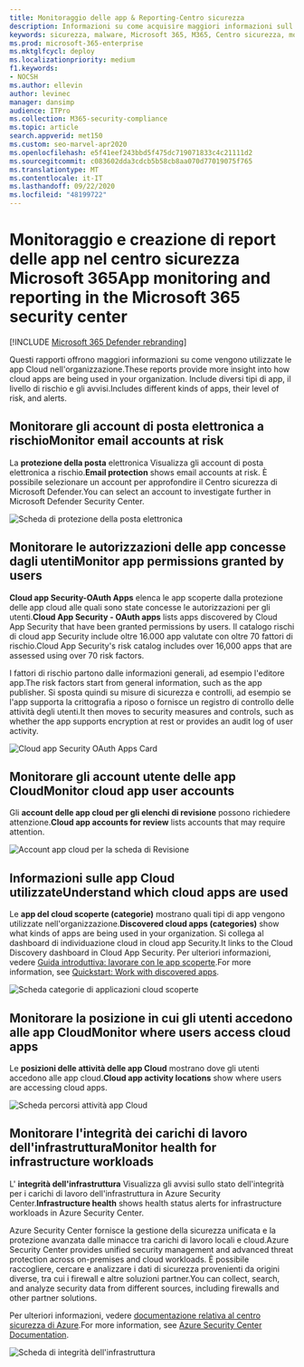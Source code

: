 ```yaml
---
title: Monitoraggio delle app & Reporting-Centro sicurezza
description: Informazioni su come acquisire maggiori informazioni sull'utilizzo delle app Cloud nell'organizzazione. Include diversi tipi di app, il livello di rischio e gli avvisi.
keywords: sicurezza, malware, Microsoft 365, M365, Centro sicurezza, monitoraggio, report, app
ms.prod: microsoft-365-enterprise
ms.mktglfcycl: deploy
ms.localizationpriority: medium
f1.keywords:
- NOCSH
ms.author: ellevin
author: levinec
manager: dansimp
audience: ITPro
ms.collection: M365-security-compliance
ms.topic: article
search.appverid: met150
ms.custom: seo-marvel-apr2020
ms.openlocfilehash: e5f41eef243bbd5f475dc719071833c4c21111d2
ms.sourcegitcommit: c083602dda3cdcb5b58cb8aa070d77019075f765
ms.translationtype: MT
ms.contentlocale: it-IT
ms.lasthandoff: 09/22/2020
ms.locfileid: "48199722"
---
```

# <a name="app-monitoring-and-reporting-in-the-microsoft-365-security-center"></a><span data-ttu-id="ed1f4-105">Monitoraggio e creazione di report delle app nel centro sicurezza Microsoft 365</span><span class="sxs-lookup"><span data-stu-id="ed1f4-105">App monitoring and reporting in the Microsoft 365 security center</span></span>

[!INCLUDE [Microsoft 365 Defender rebranding](../includes/microsoft-defender.md)]


<span data-ttu-id="ed1f4-106">Questi rapporti offrono maggiori informazioni su come vengono utilizzate le app Cloud nell'organizzazione.</span><span class="sxs-lookup"><span data-stu-id="ed1f4-106">These reports provide more insight into how cloud apps are being used in your organization.</span></span> <span data-ttu-id="ed1f4-107">Include diversi tipi di app, il livello di rischio e gli avvisi.</span><span class="sxs-lookup"><span data-stu-id="ed1f4-107">Includes different kinds of apps, their level of risk, and alerts.</span></span>

## <a name="monitor-email-accounts-at-risk"></a><span data-ttu-id="ed1f4-108">Monitorare gli account di posta elettronica a rischio</span><span class="sxs-lookup"><span data-stu-id="ed1f4-108">Monitor email accounts at risk</span></span>

<span data-ttu-id="ed1f4-109">La **protezione della posta** elettronica Visualizza gli account di posta elettronica a rischio.</span><span class="sxs-lookup"><span data-stu-id="ed1f4-109">**Email protection** shows email accounts at risk.</span></span> <span data-ttu-id="ed1f4-110">È possibile selezionare un account per approfondire il Centro sicurezza di Microsoft Defender.</span><span class="sxs-lookup"><span data-stu-id="ed1f4-110">You can select an account to investigate further in Microsoft Defender Security Center.</span></span>

![Scheda di protezione della posta elettronica](../../media/email-protection.png)

## <a name="monitor-app-permissions-granted-by-users"></a><span data-ttu-id="ed1f4-112">Monitorare le autorizzazioni delle app concesse dagli utenti</span><span class="sxs-lookup"><span data-stu-id="ed1f4-112">Monitor app permissions granted by users</span></span>

<span data-ttu-id="ed1f4-113">**Cloud app Security-OAuth Apps** elenca le app scoperte dalla protezione delle app cloud alle quali sono state concesse le autorizzazioni per gli utenti.</span><span class="sxs-lookup"><span data-stu-id="ed1f4-113">**Cloud App Security - OAuth apps** lists apps discovered by Cloud App Security that have been granted permissions by users.</span></span> <span data-ttu-id="ed1f4-114">Il catalogo rischi di cloud app Security include oltre 16.000 app valutate con oltre 70 fattori di rischio.</span><span class="sxs-lookup"><span data-stu-id="ed1f4-114">Cloud App Security's risk catalog includes over 16,000 apps that are assessed using over 70 risk factors.</span></span>

<span data-ttu-id="ed1f4-115">I fattori di rischio partono dalle informazioni generali, ad esempio l'editore app.</span><span class="sxs-lookup"><span data-stu-id="ed1f4-115">The risk factors start from general information, such as the app publisher.</span></span> <span data-ttu-id="ed1f4-116">Si sposta quindi su misure di sicurezza e controlli, ad esempio se l'app supporta la crittografia a riposo o fornisce un registro di controllo delle attività degli utenti.</span><span class="sxs-lookup"><span data-stu-id="ed1f4-116">It then moves to security measures and controls, such as whether the app supports encryption at rest or provides an audit log of user activity.</span></span>

![Cloud app Security OAuth Apps Card](../../media/cloud-app-security-oauth-apps.png)

## <a name="monitor-cloud-app-user-accounts"></a><span data-ttu-id="ed1f4-118">Monitorare gli account utente delle app Cloud</span><span class="sxs-lookup"><span data-stu-id="ed1f4-118">Monitor cloud app user accounts</span></span>

<span data-ttu-id="ed1f4-119">Gli **account delle app cloud per gli elenchi di revisione** possono richiedere attenzione.</span><span class="sxs-lookup"><span data-stu-id="ed1f4-119">**Cloud app accounts for review** lists accounts that may require attention.</span></span>

![Account app cloud per la scheda di Revisione](../../media/cloud-app-accounts-for-review.png)

## <a name="understand-which-cloud-apps-are-used"></a><span data-ttu-id="ed1f4-121">Informazioni sulle app Cloud utilizzate</span><span class="sxs-lookup"><span data-stu-id="ed1f4-121">Understand which cloud apps are used</span></span>

<span data-ttu-id="ed1f4-122">Le **app del cloud scoperte (categorie)** mostrano quali tipi di app vengono utilizzate nell'organizzazione.</span><span class="sxs-lookup"><span data-stu-id="ed1f4-122">**Discovered cloud apps (categories)** show what kinds of apps are being used in your organization.</span></span> <span data-ttu-id="ed1f4-123">Si collega al dashboard di individuazione cloud in cloud app Security.</span><span class="sxs-lookup"><span data-stu-id="ed1f4-123">It links to the Cloud Discovery dashboard in Cloud App Security.</span></span> <span data-ttu-id="ed1f4-124">Per ulteriori informazioni, vedere [Guida introduttiva: lavorare con le app scoperte](https://docs.microsoft.com/cloud-app-security/discovered-apps).</span><span class="sxs-lookup"><span data-stu-id="ed1f4-124">For more information, see [Quickstart: Work with discovered apps](https://docs.microsoft.com/cloud-app-security/discovered-apps).</span></span>  

![Scheda categorie di applicazioni cloud scoperte](../../media/discovered-cloud-apps-categories.png)

## <a name="monitor-where-users-access-cloud-apps"></a><span data-ttu-id="ed1f4-126">Monitorare la posizione in cui gli utenti accedono alle app Cloud</span><span class="sxs-lookup"><span data-stu-id="ed1f4-126">Monitor where users access cloud apps</span></span>

<span data-ttu-id="ed1f4-127">Le **posizioni delle attività delle app Cloud** mostrano dove gli utenti accedono alle app cloud.</span><span class="sxs-lookup"><span data-stu-id="ed1f4-127">**Cloud app activity locations** show where users are accessing cloud apps.</span></span>

![Scheda percorsi attività app Cloud](../../media/cloud-app-activity-locations.png)

## <a name="monitor-health-for-infrastructure-workloads"></a><span data-ttu-id="ed1f4-129">Monitorare l'integrità dei carichi di lavoro dell'infrastruttura</span><span class="sxs-lookup"><span data-stu-id="ed1f4-129">Monitor health for infrastructure workloads</span></span>

<span data-ttu-id="ed1f4-130">L' **integrità dell'infrastruttura** Visualizza gli avvisi sullo stato dell'integrità per i carichi di lavoro dell'infrastruttura in Azure Security Center.</span><span class="sxs-lookup"><span data-stu-id="ed1f4-130">**Infrastructure health** shows health status alerts for infrastructure workloads in Azure Security Center.</span></span>

<span data-ttu-id="ed1f4-131">Azure Security Center fornisce la gestione della sicurezza unificata e la protezione avanzata dalle minacce tra carichi di lavoro locali e cloud.</span><span class="sxs-lookup"><span data-stu-id="ed1f4-131">Azure Security Center provides unified security management and advanced threat protection across on-premises and cloud workloads.</span></span> <span data-ttu-id="ed1f4-132">È possibile raccogliere, cercare e analizzare i dati di sicurezza provenienti da origini diverse, tra cui i firewall e altre soluzioni partner.</span><span class="sxs-lookup"><span data-stu-id="ed1f4-132">You can collect, search, and analyze security data from different sources, including firewalls and other partner solutions.</span></span>

<span data-ttu-id="ed1f4-133">Per ulteriori informazioni, vedere [documentazione relativa al centro sicurezza di Azure](https://docs.microsoft.com/azure/security-center/).</span><span class="sxs-lookup"><span data-stu-id="ed1f4-133">For more information, see [Azure Security Center Documentation](https://docs.microsoft.com/azure/security-center/).</span></span>

![Scheda di integrità dell'infrastruttura](../../media/infrastructure-health.png)
